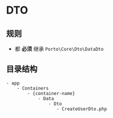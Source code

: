 # DTO

## 规则
* 都 **必须** 继承 `Porto\Core\Dto\DataDto`

## 目录结构
```text
- app
    - Containers
        - {container-name}
            - Data
                - Dto
                   - CreateUserDto.php
```

